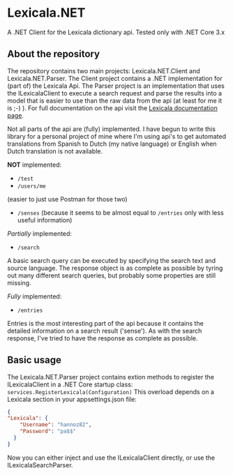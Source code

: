 # Lexicala.NET
A .NET Client for the Lexicala dictionary api. Tested only with .NET Core 3.x 

## About the repository
The repository contains two main projects: Lexicala.NET.Client and Lexicala.NET.Parser. The Client project contains a .NET implementation for (part of) the Lexicala Api. The Parser project is an implementation that uses the ILexicalaClient to execute a search request and parse the results into a model that is easier to use than the raw data from the api (at least for me it is ;-) ). For full documentation on the api visit the [Lexicala documentation page](https://api.lexicala.com/documentation).

Not all parts of the api are (fully) implemented. I have begun to write this library for a personal project of mine where I'm using api's to get automated translations from Spanish to Dutch (my native language) or English when Dutch translation is not available.

**NOT** implemented: 
- `/test`
- `/users/me`

(easier to just use Postman for those two)
- `/senses` (because it seems to be almost equal to `/entries` only with less useful information)

*Partially* implemented: 
- `/search`

A basic search query can be executed by specifying the search text and source language. The response object is as complete as possible by tyring out many different search queries, but probably some properties are still missing.

*Fully* implemented:
- `/entries`

Entries is the most interesting part of the api because it contains the detailed information on a search result ('sense'). As with the search response, I've tried to have the response as complete as possible. 

## Basic usage
The Lexicala.NET.Parser project contains extion methods to register the ILexicalaClient in a .NET Core startup class:
`services.RegisterLexicala(Configuration)`
This overload depends on a Lexicala section in your appsettings.json file:
```json
{
"Lexicala": {
    "Username": "hannoz82",
    "Password": "pa$$"
  }
}
```
Now you can either inject and use the ILexicalaClient directly, or use the ILexicalaSearchParser. 
